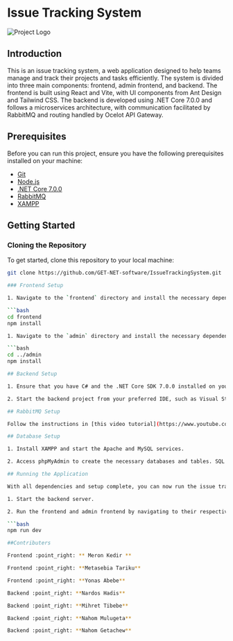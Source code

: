 # Issue Tracking System

![Project Logo](/path/to/your/logo.png) <!-- If you have a project logo, include it here -->

## Introduction

This is an issue tracking system, a web application designed to help teams manage and track their projects and tasks efficiently. The system is divided into three main components: frontend, admin frontend, and backend. The frontend is built using React and Vite, with UI components from Ant Design and Tailwind CSS. The backend is developed using .NET Core 7.0.0 and follows a microservices architecture, with communication facilitated by RabbitMQ and routing handled by Ocelot API Gateway.

## Prerequisites

Before you can run this project, ensure you have the following prerequisites installed on your machine:

- [Git](https://git-scm.com/)
- [Node.js](https://nodejs.org/)
- [.NET Core 7.0.0](https://dotnet.microsoft.com/download/dotnet/7.0)
- [RabbitMQ](https://www.rabbitmq.com/download.html)
- [XAMPP](https://www.apachefriends.org/download.html)

## Getting Started

### Cloning the Repository

To get started, clone this repository to your local machine:

```bash
git clone https://github.com/GET-NET-software/IssueTrackingSystem.git

### Frontend Setup

1. Navigate to the `frontend` directory and install the necessary dependencies:

```bash
cd frontend
npm install

1. Navigate to the `admin` directory and install the necessary dependencies:

```bash
cd ../admin
npm install

## Backend Setup

1. Ensure that you have C# and the .NET Core SDK 7.0.0 installed on your machine.

2. Start the backend project from your preferred IDE, such as Visual Studio or Visual Studio Code.

## RabbitMQ Setup

Follow the instructions in [this video tutorial](https://www.youtube.com/watch?v=iQ4kENLfaNI&list=PLalrWAGybpB-UHbRDhFsBgXJM1g6T4IvO&index=1&pp=iAQB) to set up RabbitMQ for communication between microservices.

## Database Setup

1. Install XAMPP and start the Apache and MySQL services.

2. Access phpMyAdmin to create the necessary databases and tables. SQL scripts can be found in the resource folder of each service to migrate the database schema.

## Running the Application

With all dependencies and setup complete, you can now run the issue tracking system:

1. Start the backend server.

2. Run the frontend and admin frontend by navigating to their respective directories and using:

```bash
npm run dev

##Contributers

Frontend :point_right: ** Meron Kedir **

Frontend :point_right: **Metasebia Tariku**

Frontend :point_right: **Yonas Abebe**

Backend :point_right: **Nardos Hadis**

Backend :point_right: **Mihret Tibebe**

Backend :point_right: **Nahom Mulugeta**

Backend :point_right: **Nahom Getachew**

